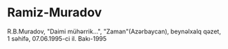 Ramiz-Muradov
=============

R.B.Muradov, "Daimi mühərrik...", "Zaman"(Azərbaycan), beynəlxalq  qəzet, 1 səhifə, 07.06.1995-ci il. Bakı-1995
